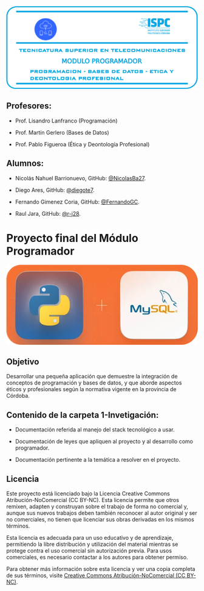   
<center><img src="./assets/visuales/logo caratula.png" width="1200"></center>         

## Profesores:  
- Prof. Lisandro Lanfranco (Programación)

- Prof. Martín Gerlero (Bases de Datos) 

- Prof. Pablo Figueroa (Ética y Deontología Profesional)

## Alumnos:   

- Nicolás Nahuel Barrionuevo, GitHub: [@NicolasBa27](https://github.com/NicolasBa27).  

- Diego Ares, GitHub: [@diegote7](https://github.com/diegote7).  

- Fernando Gimenez Coria, GitHub: [@FernandoGC](https://github.com/FerCbr).  

- Raul Jara, GitHub: [@r-j28](https://github.com/r-j28).  


# **Proyecto final del Módulo Programador**  

<center><img src="./assets/visuales/logo pythonmysql.png" width="800"></center>  

## Objetivo  

Desarrollar una pequeña aplicación que demuestre la integración de conceptos de programación y bases de datos, y que aborde aspectos éticos y profesionales según la normativa vigente en la provincia de Córdoba.  

## Contenido de la carpeta 1-Invetigación:  

- Documentación referida al manejo del stack tecnológico a usar.  

- Documentación de leyes que apliquen al proyecto y al desarrollo como programador.  

- Documentación pertinente a la temática a resolver en el proyecto.  
##   


## Licencia

Este proyecto está licenciado bajo la Licencia Creative Commons Atribución-NoComercial (CC BY-NC). Esta licencia permite que otros remixen, adapten y construyan sobre el trabajo de forma no comercial y, aunque sus nuevos trabajos deben también reconocer al autor original y ser no comerciales, no tienen que licenciar sus obras derivadas en los mismos términos.

Esta licencia es adecuada para un uso educativo y de aprendizaje, permitiendo la libre distribución y utilización del material mientras se protege contra el uso comercial sin autorización previa. Para usos comerciales, es necesario contactar a los autores para obtener permiso.

Para obtener más información sobre esta licencia y ver una copia completa de sus términos, visite [Creative Commons Atribución-NoComercial (CC BY-NC)](https://creativecommons.org/licenses/by-nc/4.0/).


